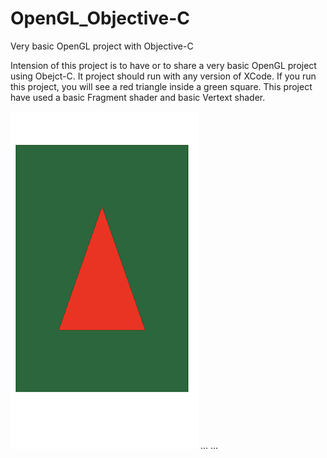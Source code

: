 # OpenGL_Objective-C
Very basic OpenGL project with Objective-C

Intension of this project is to have or to share a very basic OpenGL project using Obejct-C. 
It project should run with any version of XCode. 
If you run this project, you will see a red triangle inside a green square. 
This project have used a basic Fragment shader and basic Vertext shader. 

![alt text](https://github.com/Md-Mahfuzur-Rahman/OpenGL_Objective-C/blob/master/OpenGL-Tutorial/OpenGL-Tutorial/sample.jpg?raw=true)
...
...


